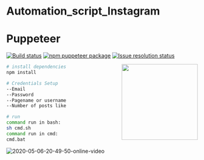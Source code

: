 # Automation_script_Instagram

# Puppeteer

<!-- [START badges] -->
[![Build status](https://img.shields.io/travis/com/puppeteer/puppeteer/master.svg)](https://travis-ci.com/puppeteer/puppeteer) [![npm puppeteer package](https://img.shields.io/npm/v/puppeteer.svg)](https://npmjs.org/package/puppeteer) [![Issue resolution status](https://isitmaintained.com/badge/resolution/puppeteer/puppeteer.svg)](https://github.com/puppeteer/puppeteer/issues)
<!-- [END badges] -->

<img src="https://user-images.githubusercontent.com/10379601/29446482-04f7036a-841f-11e7-9872-91d1fc2ea683.png" height="200" align="right">


``` bash
# install dependencies
npm install

# Credentials Setup
--Email
--Password
--Pagename or username
--Number of posts like

# run
command run in bash:
sh cmd.sh
command run in cmd:
cmd.bat

```
![2020-05-06-20-49-50-online-video](https://user-images.githubusercontent.com/31733809/81579157-6fb40600-93c9-11ea-920f-4974b118b6f1.gif)
